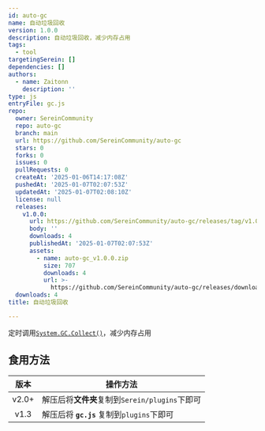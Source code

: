 ```yaml
---
id: auto-gc
name: 自动垃圾回收
version: 1.0.0
description: 自动垃圾回收，减少内存占用
tags:
  - tool
targetingSerein: []
dependencies: []
authors:
  - name: Zaitonn
    description: ''
type: js
entryFile: gc.js
repo:
  owner: SereinCommunity
  repo: auto-gc
  branch: main
  url: https://github.com/SereinCommunity/auto-gc
  stars: 0
  forks: 0
  issues: 0
  pullRequests: 0
  createAt: '2025-01-06T14:17:08Z'
  pushedAt: '2025-01-07T02:07:53Z'
  updatedAt: '2025-01-07T02:08:10Z'
  license: null
  releases:
    v1.0.0:
      url: https://github.com/SereinCommunity/auto-gc/releases/tag/v1.0.0
      body: ''
      downloads: 4
      publishedAt: '2025-01-07T02:07:53Z'
      assets:
        - name: auto-gc_v1.0.0.zip
          size: 707
          downloads: 4
          url: >-
            https://github.com/SereinCommunity/auto-gc/releases/download/v1.0.0/auto-gc_v1.0.0.zip
  downloads: 4
title: 自动垃圾回收

---
```




定时调用[`System.GC.Collect()`](https://learn.microsoft.com/zh-cn/dotnet/api/system.gc.collect?view=net-8.0)，减少内存占用

## 食用方法

| 版本  | 操作方法                                       |
| :---: | ---------------------------------------------- |
| v2.0+ | 解压后将**文件夹**复制到`Serein/plugins`下即可 |
| v1.3  | 解压后将 **`gc.js`** 复制到`plugins`下即可     |
